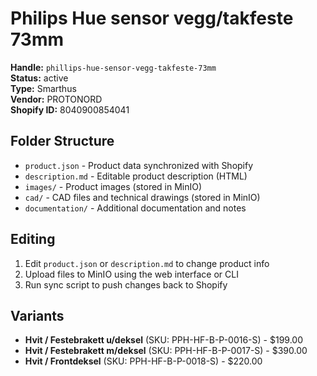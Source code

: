 # Philips Hue sensor vegg/takfeste 73mm

**Handle:** `phillips-hue-sensor-vegg-takfeste-73mm`  
**Status:** active  
**Type:** Smarthus  
**Vendor:** PROTONORD  
**Shopify ID:** 8040900854041  

## Folder Structure

- `product.json` - Product data synchronized with Shopify
- `description.md` - Editable product description (HTML)
- `images/` - Product images (stored in MinIO)
- `cad/` - CAD files and technical drawings (stored in MinIO)
- `documentation/` - Additional documentation and notes

## Editing

1. Edit `product.json` or `description.md` to change product info
2. Upload files to MinIO using the web interface or CLI
3. Run sync script to push changes back to Shopify

## Variants

- **Hvit / Festebrakett u/deksel** (SKU: PPH-HF-B-P-0016-S) - $199.00
- **Hvit / Festebrakett m/deksel** (SKU: PPH-HF-B-P-0017-S) - $390.00
- **Hvit / Frontdeksel** (SKU: PPH-HF-B-P-0018-S) - $220.00
